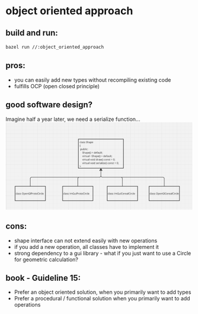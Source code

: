 # object oriented approach

## build and run:
```bash
bazel run //:object_oriented_approach
```


## pros:
- you can easily add new types without recompiling existing code
- fulfills OCP (open closed principle)

## good software design?
Imagine half a year later, we need a serialize function...
![alt text](./assets/image.png)


## cons:
- shape interface can not extend easily with new operations
- if you add a new operation, all classes have to implement it
- strong dependency to a gui library - what if you just want to use a Circle for geometric calculation?


## book - Guideline 15: 
- Prefer an object oriented solution, when you primarily want to add types
- Prefer a procedural / functional solution when you primarily want to add operations

  


